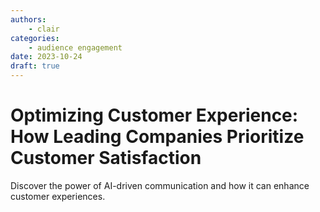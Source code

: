 ```yaml
---
authors:
    - clair
categories:
    - audience engagement
date: 2023-10-24
draft: true
---
```


# Optimizing Customer Experience: How Leading Companies Prioritize Customer Satisfaction

Discover the power of AI-driven communication and how it can enhance customer experiences.

<!-- more -->

